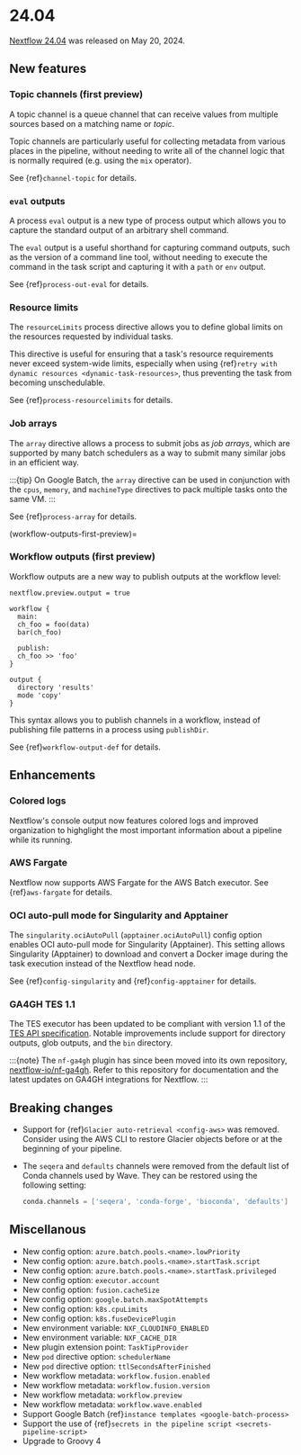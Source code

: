 
# 24.04

[Nextflow 24.04](https://github.com/nextflow-io/nextflow/releases/tag/v24.04.0) was released on May 20, 2024.

## New features

### Topic channels (first preview)

A topic channel is a queue channel that can receive values from multiple sources based on a matching name or *topic*.

Topic channels are particularly useful for collecting metadata from various places in the pipeline, without needing to write all of the channel logic that is normally required (e.g. using the `mix` operator).

See {ref}`channel-topic` for details.

### `eval` outputs

A process `eval` output is a new type of process output which allows you to capture the standard output of an arbitrary shell command.

The `eval` output is a useful shorthand for capturing command outputs, such as the version of a command line tool, without needing to execute the command in the task script and capturing it with a `path` or `env` output.

See {ref}`process-out-eval` for details.

### Resource limits

The `resourceLimits` process directive allows you to define global limits on the resources requested by individual tasks.

This directive is useful for ensuring that a task's resource requirements never exceed system-wide limits, especially when using {ref}`retry with dynamic resources <dynamic-task-resources>`, thus preventing the task from becoming unschedulable.

See {ref}`process-resourcelimits` for details.

### Job arrays

The `array` directive allows a process to submit jobs as *job arrays*, which are supported by many batch schedulers as a way to submit many similar jobs in an efficient way.

:::{tip}
On Google Batch, the `array` directive can be used in conjunction with the `cpus`, `memory`, and `machineType` directives to pack multiple tasks onto the same VM.
:::

See {ref}`process-array` for details.

(workflow-outputs-first-preview)=

### Workflow outputs (first preview)

Workflow outputs are a new way to publish outputs at the workflow level:

```nextflow
nextflow.preview.output = true

workflow {
  main:
  ch_foo = foo(data)
  bar(ch_foo)

  publish:
  ch_foo >> 'foo'
}

output {
  directory 'results'
  mode 'copy'
}
```

This syntax allows you to publish channels in a workflow, instead of publishing file patterns in a process using `publishDir`.

See {ref}`workflow-output-def` for details.

## Enhancements

### Colored logs

Nextflow's console output now features colored logs and improved organization to highglight the most important information about a pipeline while its running.

### AWS Fargate

Nextflow now supports AWS Fargate for the AWS Batch executor. See {ref}`aws-fargate` for details.

### OCI auto-pull mode for Singularity and Apptainer

The `singularity.ociAutoPull` (`apptainer.ociAutoPull`) config option enables OCI auto-pull mode for Singularity (Apptainer). This setting allows Singularity (Apptainer) to download and convert a Docker image during the task execution instead of the Nextflow head node.

See {ref}`config-singularity` and {ref}`config-apptainer` for details.

### GA4GH TES 1.1

The TES executor has been updated to be compliant with version 1.1 of the [TES API specification](https://ga4gh.github.io/task-execution-schemas/docs/). Notable improvements include support for directory outputs, glob outputs, and the `bin` directory.

:::{note}
The `nf-ga4gh` plugin has since been moved into its own repository, [nextflow-io/nf-ga4gh](https://github.com/nextflow-io/nf-ga4gh). Refer to this repository for documentation and the latest updates on GA4GH integrations for Nextflow.
:::

## Breaking changes

- Support for {ref}`Glacier auto-retrieval <config-aws>` was removed. Consider using the AWS CLI to restore Glacier objects before or at the beginning of your pipeline.

- The `seqera` and `defaults` channels were removed from the default list of Conda channels used by Wave. They can be restored using the following setting:
  ```groovy
  conda.channels = ['seqera', 'conda-forge', 'bioconda', 'defaults']
  ```

## Miscellanous

- New config option: `azure.batch.pools.<name>.lowPriority`
- New config option: `azure.batch.pools.<name>.startTask.script`
- New config option: `azure.batch.pools.<name>.startTask.privileged`
- New config option: `executor.account`
- New config option: `fusion.cacheSize`
- New config option: `google.batch.maxSpotAttempts`
- New config option: `k8s.cpuLimits`
- New config option: `k8s.fuseDevicePlugin`
- New environment variable: `NXF_CLOUDINFO_ENABLED`
- New environment variable: `NXF_CACHE_DIR`
- New plugin extension point: `TaskTipProvider`
- New `pod` directive option: `schedulerName` 
- New `pod` directive option: `ttlSecondsAfterFinished` 
- New workflow metadata: `workflow.fusion.enabled`
- New workflow metadata: `workflow.fusion.version`
- New workflow metadata: `workflow.preview`
- New workflow metadata: `workflow.wave.enabled`
- Support Google Batch {ref}`instance templates <google-batch-process>`
- Support the use of {ref}`secrets in the pipeline script <secrets-pipeline-script>`
- Upgrade to Groovy 4
